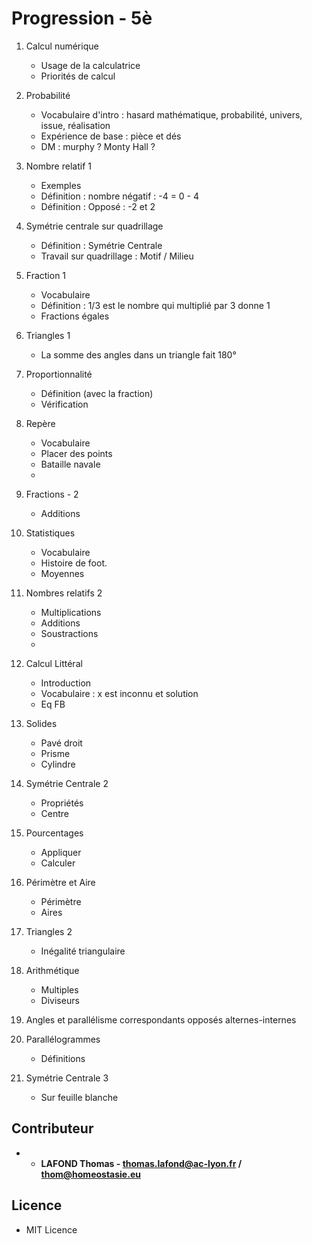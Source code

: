 # Progression - 5è


1. Calcul numérique
    * Usage de la calculatrice
    * Priorités de calcul

2. Probabilité
    * Vocabulaire d'intro : hasard mathématique, probabilité, univers, issue, réalisation
    * Expérience de base : pièce et dés
    * DM : murphy ? Monty Hall ?

3. Nombre relatif 1
    * Exemples
    * Définition : nombre négatif : -4 = 0 - 4
    * Définition : Opposé : -2 et 2 
    
4. Symétrie centrale sur quadrillage
    * Définition : Symétrie Centrale
    * Travail sur quadrillage : Motif / Milieu
  
5. Fraction 1
    * Vocabulaire
    * Définition : 1/3 est le nombre qui multiplié par 3 donne 1 
    * Fractions égales 

6. Triangles 1 
    * La somme des angles dans un triangle fait 180°

7. Proportionnalité
    * Définition (avec la fraction)
    * Vérification
  
8. Repère
    * Vocabulaire
    * Placer des points
    * Bataille navale
    *  
9. Fractions - 2
    * Additions
  
10. Statistiques
    * Vocabulaire
    * Histoire de foot.
    * Moyennes

11. Nombres relatifs 2
    * Multiplications
    * Additions
    * Soustractions
    * 
12. Calcul Littéral
    * Introduction
    * Vocabulaire : x est inconnu et solution
    * Eq FB

13. Solides
    * Pavé droit
    * Prisme
    * Cylindre

14. Symétrie Centrale 2
    * Propriétés
    * Centre

15. Pourcentages
    * Appliquer
    * Calculer

16. Périmètre et Aire
    * Périmètre
    * Aires

17. Triangles 2
    * Inégalité triangulaire
  
18. Arithmétique
    * Multiples
    * Diviseurs

19. Angles et parallélisme
    correspondants
    opposés
    alternes-internes

20. Parallélogrammes
    * Définitions

21. Symétrie Centrale 3
    * Sur feuille blanche


## Contributeur

* - **LAFOND Thomas - thomas.lafond@ac-lyon.fr / thom@homeostasie.eu**


## Licence

- MIT Licence